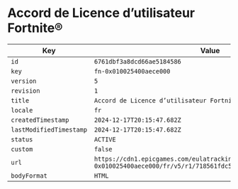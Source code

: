 # Accord de Licence d’utilisateur Fortnite®

| Key | Value |
| --- | ----- |
| `id` | `6761dbf3a8dcd66ae5184586` |
| `key` | `fn-0x010025400aece000` |
| `version` | `5` |
| `revision` | `1` |
| `title` | `Accord de Licence d’utilisateur Fortnite®` |
| `locale` | `fr` |
| `createdTimestamp` | `2024-12-17T20:15:47.682Z` |
| `lastModifiedTimestamp` | `2024-12-17T20:15:47.682Z` |
| `status` | `ACTIVE` |
| `custom` | `false` |
| `url` | `https://cdn1.epicgames.com/eulatracking-download/fn-0x010025400aece000/fr/v5/r1/718561fdc55162fc256565c8a07ed784.pdf` |
| `bodyFormat` | `HTML` |
